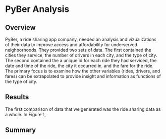 # PyBer Analysis
## Overview
PyBer, a ride sharing app company, needed an analysis and vizualizations of their data to improve access and affordability for underserved neighborhoods. They provided two sets of  data. The first contained the cities they service, the number of drivers in each city, and the type of city. The second contained the a unique id for each ride they had serviced, the date and time of the ride, the city it occurred in, and the fare for the ride. The primary focus is to examine how the other variables (rides, drivers, and fares) can be extrapolated to provide insight and information as functions of the type of city.

## Results
The first comparison of data that we generated was the ride sharing data as a whole. In Figure 1, 


## Summary

